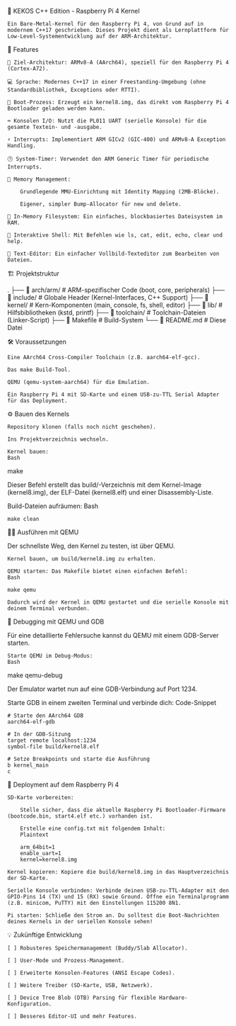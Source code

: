 🍓 KEKOS C++ Edition - Raspberry Pi 4 Kernel

    Ein Bare-Metal-Kernel für den Raspberry Pi 4, von Grund auf in modernem C++17 geschrieben. Dieses Projekt dient als Lernplattform für Low-Level-Systementwicklung auf der ARM-Architektur.

🚀 Features

    🎯 Ziel-Architektur: ARMv8-A (AArch64), speziell für den Raspberry Pi 4 (Cortex-A72).

    💻 Sprache: Modernes C++17 in einer Freestanding-Umgebung (ohne Standardbibliothek, Exceptions oder RTTI).

    👢 Boot-Prozess: Erzeugt ein kernel8.img, das direkt vom Raspberry Pi 4 Bootloader geladen werden kann.

    ⌨️ Konsolen I/O: Nutzt die PL011 UART (serielle Konsole) für die gesamte Textein- und -ausgabe.

    ⚡ Interrupts: Implementiert ARM GICv2 (GIC-400) und ARMv8-A Exception Handling.

    🕒 System-Timer: Verwendet den ARM Generic Timer für periodische Interrupts.

    🧠 Memory Management:

        Grundlegende MMU-Einrichtung mit Identity Mapping (2MB-Blöcke).

        Eigener, simpler Bump-Allocator für new und delete.

    📁 In-Memory Filesystem: Ein einfaches, blockbasiertes Dateisystem im RAM.

    🐚 Interaktive Shell: Mit Befehlen wie ls, cat, edit, echo, clear und help.

    📝 Text-Editor: Ein einfacher Vollbild-Texteditor zum Bearbeiten von Dateien.

🏗️ Projektstruktur

.
├── 📂 arch/arm/         # ARM-spezifischer Code (boot, core, peripherals)
├── 📂 include/          # Globale Header (Kernel-Interfaces, C++ Support)
├── 📂 kernel/           # Kern-Komponenten (main, console, fs, shell, editor)
├── 📂 lib/              # Hilfsbibliotheken (kstd, printf)
├── 📂 toolchain/        # Toolchain-Dateien (Linker-Script)
├── 📜 Makefile          # Build-System
└── 📖 README.md         # Diese Datei

🛠️ Voraussetzungen

    Eine AArch64 Cross-Compiler Toolchain (z.B. aarch64-elf-gcc).

    Das make Build-Tool.

    QEMU (qemu-system-aarch64) für die Emulation.

    Ein Raspberry Pi 4 mit SD-Karte und einem USB-zu-TTL Serial Adapter für das Deployment.

⚙️ Bauen des Kernels

    Repository klonen (falls noch nicht geschehen).

    Ins Projektverzeichnis wechseln.

    Kernel bauen:
    Bash

make

Dieser Befehl erstellt das build/-Verzeichnis mit dem Kernel-Image (kernel8.img), der ELF-Datei (kernel8.elf) und einer Disassembly-Liste.

Build-Dateien aufräumen:
Bash

    make clean

🏃‍♂️ Ausführen mit QEMU

Der schnellste Weg, den Kernel zu testen, ist über QEMU.

    Kernel bauen, um build/kernel8.img zu erhalten.

    QEMU starten: Das Makefile bietet einen einfachen Befehl:
    Bash

    make qemu

    Dadurch wird der Kernel in QEMU gestartet und die serielle Konsole mit deinem Terminal verbunden.

🐞 Debugging mit QEMU und GDB

Für eine detaillierte Fehlersuche kannst du QEMU mit einem GDB-Server starten.

    Starte QEMU im Debug-Modus:
    Bash

make qemu-debug

Der Emulator wartet nun auf eine GDB-Verbindung auf Port 1234.

Starte GDB in einem zweiten Terminal und verbinde dich:
Code-Snippet

    # Starte den AArch64 GDB
    aarch64-elf-gdb

    # In der GDB-Sitzung
    target remote localhost:1234
    symbol-file build/kernel8.elf

    # Setze Breakpoints und starte die Ausführung
    b kernel_main
    c

🍓 Deployment auf dem Raspberry Pi 4

    SD-Karte vorbereiten:

        Stelle sicher, dass die aktuelle Raspberry Pi Bootloader-Firmware (bootcode.bin, start4.elf etc.) vorhanden ist.

        Erstelle eine config.txt mit folgendem Inhalt:
        Plaintext

        arm_64bit=1
        enable_uart=1
        kernel=kernel8.img

    Kernel kopieren: Kopiere die build/kernel8.img in das Hauptverzeichnis der SD-Karte.

    Serielle Konsole verbinden: Verbinde deinen USB-zu-TTL-Adapter mit den GPIO-Pins 14 (TX) und 15 (RX) sowie Ground. Öffne ein Terminalprogramm (z.B. minicom, PuTTY) mit den Einstellungen 115200 8N1.

    Pi starten: Schließe den Strom an. Du solltest die Boot-Nachrichten deines Kernels in der seriellen Konsole sehen!

💡 Zukünftige Entwicklung

    [ ] Robusteres Speichermanagement (Buddy/Slab Allocator).

    [ ] User-Mode und Prozess-Management.

    [ ] Erweiterte Konsolen-Features (ANSI Escape Codes).

    [ ] Weitere Treiber (SD-Karte, USB, Netzwerk).

    [ ] Device Tree Blob (DTB) Parsing für flexible Hardware-Konfiguration.

    [ ] Besseres Editor-UI und mehr Features.
